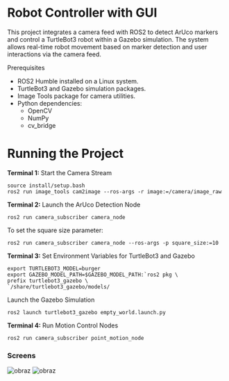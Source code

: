 # Robot Controller with GUI 

This project integrates a camera feed with ROS2 to detect ArUco markers and control a TurtleBot3 robot within a Gazebo simulation. The system allows real-time robot movement based on marker detection and user interactions via the camera feed.

Prerequisites

- ROS2 Humble installed on a Linux system.
- TurtleBot3 and Gazebo simulation packages.
- Image Tools package for camera utilities.
- Python dependencies:
    - OpenCV
    - NumPy
    - cv_bridge

# Running the Project
**Terminal 1:**
Start the Camera Stream
```
source install/setup.bash
ros2 run image_tools cam2image --ros-args -r image:=/camera/image_raw
```

**Terminal 2:**
Launch the ArUco Detection Node
```
ros2 run camera_subscriber camera_node
```
To set the square size parameter:
```
ros2 run camera_subscriber camera_node --ros-args -p square_size:=10
```

**Terminal 3:**
Set Environment Variables for TurtleBot3 and Gazebo
```
export TURTLEBOT3_MODEL=burger
export GAZEBO_MODEL_PATH=$GAZEBO_MODEL_PATH:`ros2 pkg \
prefix turtlebot3_gazebo \
`/share/turtlebot3_gazebo/models/
```
Launch the Gazebo Simulation
```
ros2 launch turtlebot3_gazebo empty_world.launch.py
```

**Terminal 4:**
Run Motion Control Nodes
```
ros2 run camera_subscriber point_motion_node
```

### Screens
![obraz](https://github.com/user-attachments/assets/98b151cb-e4f6-46ae-a5e9-dd44eec2df34)
![obraz](https://github.com/user-attachments/assets/5f13ac4b-7e5c-4edc-a8c7-3c8c33b973bd)

